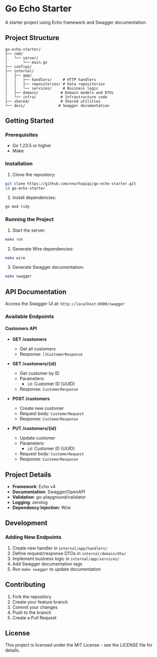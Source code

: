 # Go Echo Starter

A starter project using Echo framework and Swagger documentation.

## Project Structure

```
go-echo-starter/
├── cmd/
│   └── server/
│       └── main.go
├── configs/
├── internal/
│   ├── app/
│   │   ├── handlers/     # HTTP handlers
│   │   ├── repositories/ # Data repositories
│   │   └── services/     # Business logic
│   ├── domain/          # Domain models and DTOs
│   └── infra/           # Infrastructure code
├── shared/              # Shared utilities
└── docs/               # Swagger documentation
```

## Getting Started

### Prerequisites
- Go 1.23.5 or higher
- Make

### Installation

1. Clone the repository:
```bash
git clone https://github.com/vnurhaqiqi/go-echo-starter.git
cd go-echo-starter
```

2. Install dependencies:
```bash
go mod tidy
```

### Running the Project

1. Start the server:
```bash
make run
```

2. Generate Wire dependencies:
```bash
make wire
```

3. Generate Swagger documentation:
```bash
make swagger
```

## API Documentation

Access the Swagger UI at: `http://localhost:8080/swagger`

### Available Endpoints

#### Customers API

- **GET /customers**
  - Get all customers
  - Response: `[]CustomerResponse`

- **GET /customers/{id}**
  - Get customer by ID
  - Parameters:
    - `id`: Customer ID (UUID)
  - Response: `CustomerResponse`

- **POST /customers**
  - Create new customer
  - Request body: `CustomerRequest`
  - Response: `CustomerResponse`

- **PUT /customers/{id}**
  - Update customer
  - Parameters:
    - `id`: Customer ID (UUID)
  - Request body: `CustomerRequest`
  - Response: `CustomerResponse`


## Project Details

- **Framework**: Echo v4
- **Documentation**: Swagger/OpenAPI
- **Validation**: go-playground/validator
- **Logging**: zerolog
- **Dependency Injection**: Wire

## Development

### Adding New Endpoints

1. Create new handler in `internal/app/handlers/`
2. Define request/response DTOs in `internal/domain/dto/`
3. Implement business logic in `internal/app/services/`
4. Add Swagger documentation tags
5. Run `make swagger` to update documentation

## Contributing

1. Fork the repository
2. Create your feature branch
3. Commit your changes
4. Push to the branch
5. Create a Pull Request

## License

This project is licensed under the MIT License - see the LICENSE file for details.
